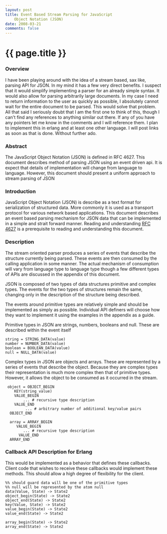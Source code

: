 ```yaml
---
layout: post
title: Event Based Stream Parsing for JavaScript
    Object Notation (JSON)
date: 2008-03-21
comments: false
---
```


{{ page.title }}
================

### Overview


I have been playing around with the idea of a stream based, sax like,
parsing API for JSON. In my mind it has a few very direct benefits. I
suspect that it would simplify implementing a parser for an already
simple syntax. It would also allow for parsing arbitrarily large
documents. In my case I need to return information to the user as
quickly as possible, I absolutely cannot wait for the entire document
to be parsed. This would solve that problem. All that said I seriously
doubt that I am the first one to think of this, though I can't find
any references to anything similar out there. If any of you have any
pointers let me know in the comments and I will reference them. I plan
to implement this in erlang and at least one other language. I will
post links as soon as that is done. Without further ado.

### Abstract

The JavaScript Object Notation (JSON) is defined in RFC 4627. This
document describes method of parsing JSON using an event driven
api. It is expect that details of implementation will change from
language to language. However, this document should present a uniform
approach to stream parsing of JSON

### Introduction

JavaScript Object Notation (JSON) is describe as a text format for
serialization of structured data. More commonly it is used as a
transport protocol for various network based applications. This
document describes an event based parsing mechanism for JSON data that
can be implemented in a simple and strait forward manner. Reading and
understanding [RFC 4627](http://www.ietf.org/rfc/rfc4627.txt) is a
prerequisite to reading and understanding this document.

### Description

The stream oriented parser produces a series of events that describe
the structure currently being parsed. These events are then consumed
by the calling application in some manner. The actual mechanism of
consumption will vary from language type to language type though a few
different types of APIs are discussed in the appendix of this
document.

JSON is composed of two types of data structures primitive and complex
types. The events for the two types of structures remain the same,
changing only in the description of the structure being described.

The events around primitive types are relatively simple and should be
implemented as simply as possible. Individual API definers will choose
how they want to implement it using the examples in the appendix as a
guide.

Primitive types in JSON are strings, numbers, booleans and null. These
are described within the event itself

    string = STRING_DATA(value)
    number = NUMBER_DATA(value)
    boolean = BOOLEAN_DATA(value)
    null = NULL_DATA(value)

Complex types in JSON are objects and arrays. These are represented by
a series of events that describe the object. Because they are complex
types their representation is much more complex then that of primitive
types. However, it allows the object to be consumed as it occurred in
the stream.



     object = OBJECT_BEGIN
        KEY(string_value)
        VALUE_BEGIN
            ... # recursive type description
        VALUE_END
             ... # arbitrary number of additional key/value pairs
      OBJECT_END

      array = ARRAY_BEGIN
         VALUE_BEGIN
            ... # recursive type description
          VALUE_END
      ARRAY_END


### Callback API Description for Erlang

This would be implemented as a behavior that defines these
callbacks. Client code that wishes to receive these callbacks would
implement these methods. This should allow a high degree of
flexibility for the client.


    %% should guard data will be one of the primitive types
    %% null will be represented by the atom null
    data(Value, State) -> State2
    object_begin(State) -> State2
    object_end(State) -> State2
    key(Value, State) -> State2
    value_begin(State) -> State2
    value_end(State) -> State2

    array_begin(State) -> State2
    array_end(State) -> State2
